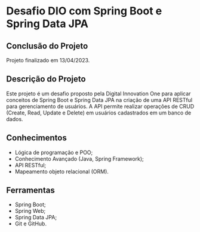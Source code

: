 # Desafio DIO com Spring Boot e Spring Data JPA

## Conclusão do Projeto

Projeto finalizado em 13/04/2023.

## Descrição do Projeto

Este projeto é um desafio proposto pela Digital Innovation One para aplicar conceitos de Spring Boot e Spring Data JPA na criação de uma API RESTful para gerenciamento de usuários. A API permite realizar operações de CRUD (Create, Read, Update e Delete) em usuários cadastrados em um banco de dados.

## Conhecimentos

- Lógica de programação e POO;
- Conhecimento Avançado (Java, Spring Framework);
- API RESTful;
- Mapeamento objeto relacional (ORM).

## Ferramentas
- Spring Boot;
- Spring Web;
- Spring Data JPA;
- Git e GitHub.
